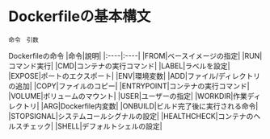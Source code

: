 # Dockerfileの基本構文
```
命令　引数
```
Dockerfileの命令
|命令|說明|
|:----|:----|
|FROM|ベースイメージの指定|
|RUN|コマンド実行|
|CMD|コンテナの実行コマンド|
|LABEL|ラベルを設定|
|EXPOSE|ポートのエクスポート|
|ENV|環境変数|
|ADD|ファイル/ディレクトリの追加|
|COPY|ファイルのコピー|
|ENTRYPOINT|コンテナの実行コマンド|
|VOLUME|ボリュームのマウント|
|USER|ユーザーの指定|
|WORKDIR|作業ディレクトリ|
|ARG|Dockerfile内変数|
|ONBUILD|ビルド完了後に実行される命令|
|STOPSIGNAL|システムコールシグナルの設定|
|HEALTHCHECK|コンテナのヘルスチェック|
|SHELL|デフォルトシェルの設定|

